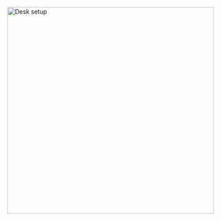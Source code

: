 

<img width="480" alt="Desk setup" src="https://github.com/user-attachments/assets/219b6cde-4eb0-4cd3-b2d5-c2c7334666ac" />

